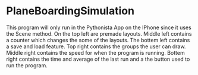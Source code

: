 # PlaneBoardingSimulation
This program will only run in the Pythonista App on the IPhone since it uses the Scene method.
On the top left are premade layouts.
Middle left contains a counter which changes the some of the layouts.
The bottem left contains a save and load feature.
Top right contains the groups the user can draw.
Middle right contains the speed for when the program is running.
Bottem right contains the time and average of the last run and a the button used to run the program.
